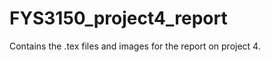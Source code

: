 FYS3150_project4_report
=======================

Contains the .tex files and images for the report on project 4.
